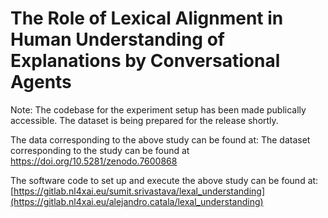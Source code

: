 # The Role of Lexical Alignment in Human Understanding of Explanations by Conversational Agents

Note: The codebase for the experiment setup has been made publically accessible. The dataset is being prepared for the release shortly.

The data corresponding to the above study can be found at: The dataset corresponding to the study can be found at https://doi.org/10.5281/zenodo.7600868

The software code to set up and execute the above study can be found at: [https://gitlab.nl4xai.eu/sumit.srivastava/lexal_understanding](https://gitlab.nl4xai.eu/alejandro.catala/lexal_understanding)
